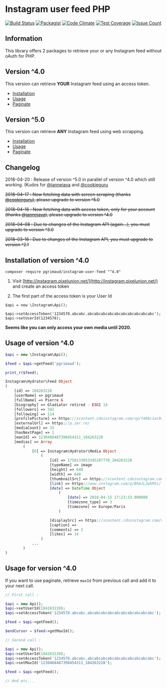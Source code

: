 # Instagram user feed PHP

[![Build Status](https://travis-ci.org/pgrimaud/instagram-user-feed.svg?branch=master)](https://travis-ci.org/pgrimaud/instagram-user-feed)
[![Packagist](https://img.shields.io/badge/packagist-install-brightgreen.svg)](https://packagist.org/packages/pgrimaud/instagram-user-feed)
[![Code Climate](https://codeclimate.com/github/pgrimaud/instagram-user-feed/badges/gpa.svg)](https://codeclimate.com/github/pgrimaud/instagram-user-feed)
[![Test Coverage](https://codeclimate.com/github/pgrimaud/instagram-user-feed/badges/coverage.svg)](https://codeclimate.com/github/pgrimaud/instagram-user-feed/coverage)
[![Issue Count](https://codeclimate.com/github/pgrimaud/instagram-user-feed/badges/issue_count.svg)](https://codeclimate.com/github/pgrimaud/instagram-user-feed)

## Information
This library offers 2 packages to retrieve your or any Instagram feed without oAuth for PHP.

## Version ^4.0
This version can retrieve **YOUR** Instagram feed using an access token.

- [Installation](#installation-of-version-^4.0)
- [Usage](#usage-of-version-^4.0)
- [Paginate](#paginate-for-version-^4.0)

## Version ^5.0
This version can retrieve **ANY** Instagram feed using web scrapping.

- [Installation](#installation-of-version-^5.0)
- [Usage](#usage-of-version-^5.0)
- [Paginate](#paginate-for-version-^5.0)

## Changelog

2018-04-20 : Release of version ^5.0 in parallel of version ^4.0 which still working. (Kudos for [@jannejava](https://github.com/jannejava) and [@cookieguru](https://github.com/cookieguru)

~~2018-04-17 : Now fetching data with screen scraping (thanks [@cookieguru](https://github.com/cookieguru)), please upgrade to version ^5.0~~

~~2018-04-16 : Now fetching data with access token, only for your account (thanks [@jannejava](https://github.com/jannejava)), please upgrade to version ^4.0~~

~~2018-04-08 : Due to changes of the Instagram API (again...), you must upgrade to version ^3.0~~

~~2018-03-16 : Due to changes of the Instagram API, you must upgrade to version ^2.1~~

## Installation of version ^4.0

```
composer require pgrimaud/instagram-user-feed "^4.0"
```

1. Visit [http://instagram.pixelunion.net/](http://instagram.pixelunion.net/) and create an access token

2. The first part of the access token is your User Id

```
$api = new \Instagram\Api();

$api->setAccessToken('1234578.abcabc.abcabcabcabcabcabcabcabcabcabc');
$api->setUserId(1234578);
```

**Seems like you can only access your own media until 2020.**

## Usage of version ^4.0

```php
$api = new \Instagram\Api();

$feed = $api->getFeed('pgrimaud');

print_r($feed);

```

```php
Instagram\Hydrator\Feed Object
(
    [id] => 184263228
    [userName] => pgrimaud
    [fullName] => Pierre G
    [biography] => Gladiator retired - ESGI 14
    [followers] => 342
    [following] => 114
    [profilePicture] => https://scontent.cdninstagram.com/vp/f49bc1ac9af43314d3354b4c4a987c6d/5B5BB12E/t51.2885-19/10483606_1498368640396196_604136733_a.jpg
    [externalUrl] => https://p.ier.re/
    [mediaCount] => 33
    [hasNextPage] => 1
    [maxId] => 1230468487398454311_184263228
    [medias] => Array
        (
            [0] => Instagram\Hydrator\Media Object
                (
                    [id] => 1758133053345287778_184263228
                    [typeName] => image
                    [height] => 640
                    [width] => 640
                    [thumbnailSrc] => https://scontent.cdninstagram.com/vp/e64c51de7f5401651670fd0bbdfd9837/5B69AF2B/t51.2885-15/s150x150/e35/30604700_183885172242354_7971196573931536384_n.jpg
                    [link] => https://www.instagram.com/p/BhmJLJwhM5i/
                    [date] => DateTime Object
                        (
                            [date] => 2018-04-15 17:23:33.000000
                            [timezone_type] => 3
                            [timezone] => Europe/Paris
                        )

                    [displaySrc] => https://scontent.cdninstagram.com/vp/dd39e08d3c740e764c61bc694d36f5a7/5B643B2F/t51.2885-15/s640x640/sh0.08/e35/30604700_183885172242354_7971196573931536384_n.jpg
                    [caption] => 
                    [comments] => 2
                    [likes] => 14
                )
            ...
        )
)
```

## Usage for version ^4.0
If you want to use paginate, retrieve `maxId` from previous call and add it to your next call.

```php
// First call :

$api = new Api();
$api->setUserId(184263228);
$api->setAccessToken('1234578.abcabc.abcabcabcabcabcabcabcabcabcabc');

$feed = $api->getFeed();

$endCursor = $feed->getMaxId();

// Second call : 

$api = new Api();
$api->setUserId(184263228);
$api->setAccessToken('1234578.abcabc.abcabcabcabcabcabcabcabcabcabc');
$api->setMaxId('1230468487398454311_184263228');

$feed = $api->getFeed();

// And etc...
```
